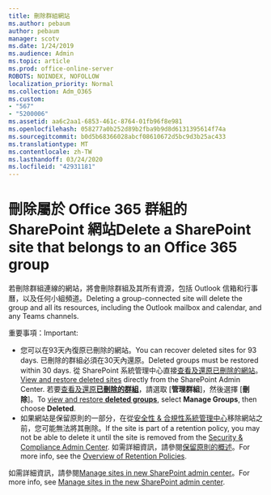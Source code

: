 ```yaml
---
title: 刪除群組網站
ms.author: pebaum
author: pebaum
manager: scotv
ms.date: 1/24/2019
ms.audience: Admin
ms.topic: article
ms.prod: office-online-server
ROBOTS: NOINDEX, NOFOLLOW
localization_priority: Normal
ms.collection: Adm_O365
ms.custom:
- "567"
- "5200006"
ms.assetid: aa6c2aa1-6853-461c-8764-01fb96f8e981
ms.openlocfilehash: 058277a0b252d89b2fba9b9d8d6131395614f74a
ms.sourcegitcommit: b0d5b68366028abcf08610672d5bc9d3b25ac433
ms.translationtype: MT
ms.contentlocale: zh-TW
ms.lasthandoff: 03/24/2020
ms.locfileid: "42931181"
---
```

# <a name="delete-a-sharepoint-site-that-belongs-to-an-office-365-group"></a><span data-ttu-id="8836a-102">刪除屬於 Office 365 群組的 SharePoint 網站</span><span class="sxs-lookup"><span data-stu-id="8836a-102">Delete a SharePoint site that belongs to an Office 365 group</span></span>

<span data-ttu-id="8836a-103">若刪除群組連線的網站，將會刪除群組及其所有資源，包括 Outlook 信箱和行事曆，以及任何小組頻道。</span><span class="sxs-lookup"><span data-stu-id="8836a-103">Deleting a group-connected site will delete the group and all its resources, including the Outlook mailbox and calendar, and any Teams channels.</span></span>
  
<span data-ttu-id="8836a-104">重要事項：</span><span class="sxs-lookup"><span data-stu-id="8836a-104">Important:</span></span>

- <span data-ttu-id="8836a-105">您可以在93天內復原已刪除的網站。</span><span class="sxs-lookup"><span data-stu-id="8836a-105">You can recover deleted sites for 93 days.</span></span> <span data-ttu-id="8836a-106">已刪除的群組必須在30天內還原。</span><span class="sxs-lookup"><span data-stu-id="8836a-106">Deleted groups must be restored within 30 days.</span></span> <span data-ttu-id="8836a-107">從 SharePoint 系統管理中心直接[查看及還原已刪除的網站](https://admin.microsoft.com/sharepoint?page=recyclebin&modern=true)。</span><span class="sxs-lookup"><span data-stu-id="8836a-107">[View and restore deleted sites](https://admin.microsoft.com/sharepoint?page=recyclebin&modern=true) directly from the SharePoint Admin Center.</span></span> <span data-ttu-id="8836a-108">若要[查看及還原**已刪除的群組**](https://outlook.office.com/people/group/deleted)，請選取 [**管理群組**]，然後選擇 [**刪除**]。</span><span class="sxs-lookup"><span data-stu-id="8836a-108">To [view and restore **deleted groups**](https://outlook.office.com/people/group/deleted), select **Manage Groups**, then choose **Deleted**.</span></span>
- <span data-ttu-id="8836a-109">如果網站是保留原則的一部分，在從[安全性 & 合規性系統管理中心](https://protection.office.com/?rfr=AdminCenter#/retention)移除網站之前，您可能無法將其刪除。</span><span class="sxs-lookup"><span data-stu-id="8836a-109">If the site is part of a retention policy, you may not be able to delete it until the site is removed from the [Security & Compliance Admin Center](https://protection.office.com/?rfr=AdminCenter#/retention).</span></span> <span data-ttu-id="8836a-110">如需詳細資訊，請參閱[保留原則的概述](https://docs.microsoft.com/office365/securitycompliance/retention-policies#content-in-onedrive-accounts-and-sharepoint-sites)。</span><span class="sxs-lookup"><span data-stu-id="8836a-110">For more info, see the [Overview of Retention Policies](https://docs.microsoft.com/office365/securitycompliance/retention-policies#content-in-onedrive-accounts-and-sharepoint-sites).</span></span>
  
<span data-ttu-id="8836a-111">如需詳細資訊，請參閱[Manage sites in new SharePoint admin center](https://docs.microsoft.com/sharepoint/manage-sites-in-new-admin-center)。</span><span class="sxs-lookup"><span data-stu-id="8836a-111">For more info, see [Manage sites in the new SharePoint admin center](https://docs.microsoft.com/sharepoint/manage-sites-in-new-admin-center).</span></span>
